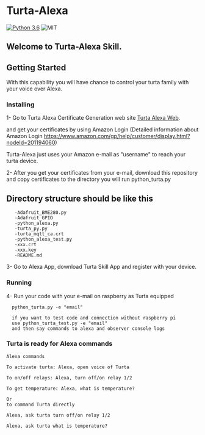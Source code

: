 # Turta-Alexa

[![Python 3.6](https://img.shields.io/pypi/v/python-symphony.svg)](https://www.python.org/downloads/release/python-360/)
![MIT](https://img.shields.io/pypi/l/ansicolortags.svg)

## Welcome to Turta-Alexa Skill.

## Getting Started

With this capability you will have chance to control your turta family with your voice over Alexa.


### Installing


1- Go to Turta Alexa Certificate Generation web site [Turta Alexa Web](https://turtaalexa.com/).

and get your certificates by using Amazon Login 
(Detailed information about Amazon Login https://www.amazon.com/gp/help/customer/display.html?nodeId=201194060)

Turta-Alexa just uses your Amazon e-mail as "username" to reach your turta device.

2- After you get your certificates from your e-mail, download this repository and copy certificates to the directory you will run python_turta.py

  ## Directory structure should be like this
       -Adafruit_BME280.py
       -Adafruit_GPIO
       -python_alexa.py
       -turta_py.py
       -turta_mqtt_ca.crt
       -python_alexa_test.py
       -xxx.crt
       -xxx.key
       -README.md
      
3- Go to Alexa App, download Turta Skill App and register with your device.

### Running 

4- Run your code with your e-mail on raspberry as Turta equipped
```
  python_turta.py -e "email" 
  
  if you want to test code and connection without raspberry pi
  use python_turta_test.py -e "email"
  and then say commands to alexa and observer console logs
  ```
  
  
  ### Turta is ready for Alexa commands
    Alexa commands
  ```
  To activate turta: Alexa, open voice of Turta
  
  To on/off relays: Alexa, turn off/on relay 1/2
  
  To get temperature: Alexa, what is temperature?
  
  Or
  to command Turta directly
  
  Alexa, ask turta turn off/on relay 1/2
  
  Alexa, ask turta what is temperature?
  ```

